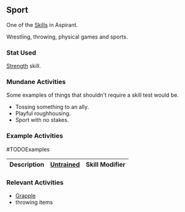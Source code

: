 ## Sport
One of the [Skills](Skills) in Aspirant. 

Wrestling, throwing, physical games and sports.

### Stat Used
[Strength](Stats#Strength) skill.

### Mundane Activities
Some examples of things that shouldn't require a skill test would be.
* Tossing something to an ally.
* Playful roughhousing.
* Sport with no stakes.

### Example Activities
#TODOExamples 

| Description                                      | [Untrained](Skills#Untrained) | Skill Modifier |
| ------------------------------------------------ | ----------------------------- | -------------- |


### Relevant Activities
* [Grapple](Combat#Grapple)
* throwing items